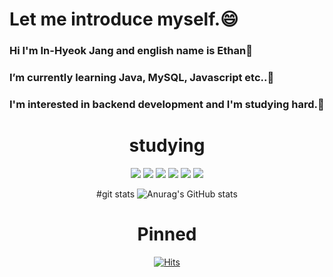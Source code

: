  
# Let me introduce myself.😄

### Hi I'm In-Hyeok Jang and english name is Ethan👋
### I’m currently learning Java, MySQL, Javascript etc..🌱
### I'm interested in backend development and I'm studying hard.📖

<div align=center>

# studying
<img src="https://img.shields.io/badge/Java-007396?style=flat&logo=Java&logoColor=white"/> <img src="https://img.shields.io/badge/MySQL-4479A1?style=flat&logo=MySQL&logoColor=white"/> <img src="https://img.shields.io/badge/HTML5-E34F26?style=flat&logo=HTML5&logoColor=white"/> <img src="https://img.shields.io/badge/CSS3-1572B6?style=flat&logo=CSS3&logoColor=white"/> <img src="https://img.shields.io/badge/JavaScript-F7DF1E?style=flat&logo=JavaScript&logoColor=white"/> <img src="https://img.shields.io/badge/jQuery-0769AD?style=flat&logo=jQuery&logoColor=white"/>

#git stats
![Anurag's GitHub stats](https://github-readme-stats.vercel.app/api?username=In-HyeokJang&show_icons=true&theme=radical)


 
# Pinned
[![Hits](https://hits.seeyoufarm.com/api/count/incr/badge.svg?url=https%3A%2F%2Fgithub.com%2FIn-HyeokJang&count_bg=%2379C83D&title_bg=%23555555&icon=&icon_color=%23E7E7E7&title=hits&edge_flat=false)](https://hits.seeyoufarm.com)
  
</div>
<!--
**In-HyeokJang/In-HyeokJang** is a ✨ _special_ ✨ repository because its `README.md` (this file) appears on your GitHub profile.

Here are some ideas to get you started:

- 🔭 I’m currently working on ...
- 🌱 I’m currently learning ...
- 👯 I’m looking to collaborate on ...
- 🤔 I’m looking for help with ...
- 💬 Ask me about ...
- 📫 How to reach me: ...
- 😄 Pronouns: ...
- ⚡ Fun fact: ...
-->
